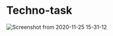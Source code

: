 # Techno-task
![Screenshot from 2020-11-25 15-31-12](https://user-images.githubusercontent.com/51817568/100212427-53298680-2f33-11eb-86e4-85de3252b66f.png)
